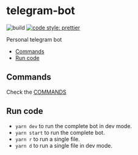 # telegram-bot <!-- omit in TOC -->

![build](https://github.com/negebauer/telegram-bot/workflows/build/badge.svg)
[![code style: prettier](https://img.shields.io/badge/code_style-prettier-ff69b4.svg?style=flat-square)](https://github.com/prettier/prettier)

Personal telegram bot

- [Commands](#commands)
- [Run code](#run-code)

## Commands

Check the [COMMANDS](./COMMANDS.md)

## Run code

- `yarn dev` to run the complete bot in dev mode.
- `yarn start` to run the complete bot.
- `yarn r` to run a single file.
- `yarn d` to run a single file in dev mode.
